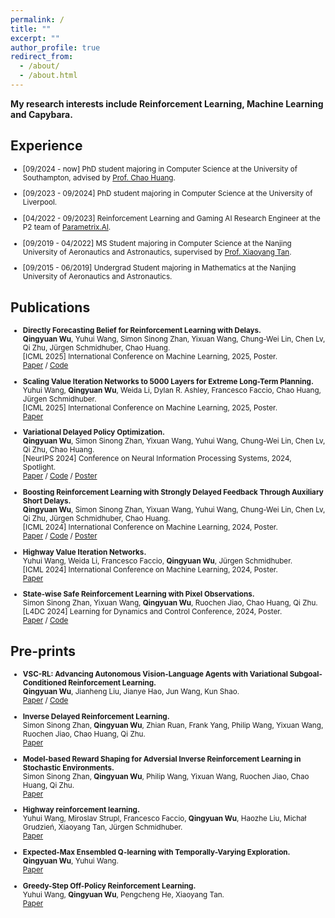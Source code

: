 ```yaml
---
permalink: /
title: ""
excerpt: ""
author_profile: true
redirect_from: 
  - /about/
  - /about.html
---
```


<!-- ## [[Resume](https://github.com/QingyuanWuNothing/Qingyuan-s-Resume/blob/main/resume.pdf)] -->
**My research interests include Reinforcement Learning, Machine Learning and Capybara.**

<!-- I am available for ~~internships~~ or visiting students related to **Reinforcement Learning**, please drop me an email if you are interested. -->

## Experience
<span style="font-size: smaller;">

* [09/2024 - now] PhD student majoring in Computer Science at the University of Southampton, advised by [Prof. Chao Huang](https://scholar.google.com/citations?user=GbY72eIAAAAJ&hl=en). 

* [09/2023 - 09/2024] PhD student majoring in Computer Science at the University of Liverpool. 

* [04/2022 - 09/2023] Reinforcement Learning and Gaming AI Research Engineer at the P2 team of [Parametrix.AI](https://chaocanshu.cn/).

* [09/2019 - 04/2022] MS Student majoring in Computer Science at the Nanjing University of Aeronautics and Astronautics, supervised by [Prof. Xiaoyang Tan](https://scholar.google.com/citations?user=rHMtSOYAAAAJ&hl=en).

* [09/2015 - 06/2019] Undergrad Student majoring in Mathematics at the Nanjing University of Aeronautics and Astronautics.

</span>

<!-- ## Recent News

* [05/2024] Our paper "Boosting Reinforcement Learning with Strongly Delayed Feedback Through Auxiliary Short Delays" has been accepted by International Conference on Machine Learning (ICML 2024). 

* [05/2024] Our paper "Highway Value Iteration Networks" **led by Yuhui** has been accepted by International Conference on Machine Learning (ICML 2024). 

* [03/2024] Our paper "State-Wise Safe Reinforcement Learning with Pixel Observations" **led by Simon** has been accepted by Learning for Dynamics and Control Conference (L4DC 2024). 

* [09/2023] Leaving Parametrix.AI, I start my PhD journey in the UK. -->

<!-- **If you are interested in our works, please also review my brilliant coauthors' works. CHEERS!** -->

<!-- ## Pre-prints
* [Under Review] **Qingyuan Wu**, Simon Sinong Zhan, Yixuan Wang, Yuhui Wang, Chung-Wei Lin, Chen Lv, Qi Zhu, Chao Huang. <u>Variational Delayed Policy Optimization.</u> [[paper](https://arxiv.org/pdf/2405.14226)] -->


## Publications
<span style="font-size: smaller;">

* **Directly Forecasting Belief for Reinforcement Learning with Delays.**
<br/> **Qingyuan Wu**, Yuhui Wang, Simon Sinong Zhan, Yixuan Wang, Chung-Wei Lin, Chen Lv, Qi Zhu, Jürgen Schmidhuber, Chao Huang. 
<br/> [ICML 2025] International Conference on Machine Learning, 2025, Poster.
<br/> [Paper](https://arxiv.org/abs/2505.00546) / [Code](https://github.com/QingyuanWuNothing/DFBT)

* **Scaling Value Iteration Networks to 5000 Layers for Extreme Long-Term Planning.**
<br/> Yuhui Wang, **Qingyuan Wu**, Weida Li, Dylan R. Ashley, Francesco Faccio, Chao Huang, Jürgen Schmidhuber.
<br/> [ICML 2025] International Conference on Machine Learning, 2025, Poster.
<br/> [Paper](https://arxiv.org/abs/2406.08404v1)

* **Variational Delayed Policy Optimization.**
<br/> **Qingyuan Wu**, Simon Sinong Zhan, Yixuan Wang, Yuhui Wang, Chung-Wei Lin, Chen Lv, Qi Zhu, Chao Huang.
<br/> [NeurIPS 2024] Conference on Neural Information Processing Systems, 2024, Spotlight.
<br/> [Paper](https://arxiv.org/abs/2405.14226) / [Code](https://github.com/QingyuanWuNothing/Variational-Delayed-Policy-Optimization) / [Poster](https://drive.google.com/file/d/1S6nV0pAb2pissPmHdm9Icv4BTPLBMNLX/view?usp=sharing)

* **Boosting Reinforcement Learning with Strongly Delayed Feedback Through Auxiliary Short Delays.**
<br/> **Qingyuan Wu**, Simon Sinong Zhan, Yixuan Wang, Yuhui Wang, Chung-Wei Lin, Chen Lv, Qi Zhu, Jürgen Schmidhuber, Chao Huang. 
<br/> [ICML 2024] International Conference on Machine Learning, 2024, Poster.
<br/> [Paper](https://arxiv.org/abs/2402.03141) / [Code](https://github.com/QingyuanWuNothing/AD-RL) / 
[Poster](https://drive.google.com/file/d/1mxBSyF6xri_g815AoVjgmBOvMOqGxmNm/view?usp=sharing)

* **Highway Value Iteration Networks.**
<br/> Yuhui Wang, Weida Li, Francesco Faccio, **Qingyuan Wu**, Jürgen Schmidhuber. 
<br/> [ICML 2024] International Conference on Machine Learning, 2024, Poster.
<br/> [Paper](https://arxiv.org/abs/2406.03485)

* **State-wise Safe Reinforcement Learning with Pixel Observations.**
<br/> Simon Sinong Zhan, Yixuan Wang, **Qingyuan Wu**, Ruochen Jiao, Chao Huang, Qi Zhu.
<br/> [L4DC 2024] Learning for Dynamics and Control Conference, 2024, Poster.
<br/> [Paper](https://arxiv.org/abs/2311.02227) / [Code](https://github.com/SimonZhan-code/Step-Wise_SafeRL_Pixel)

</span>


## Pre-prints

<span style="font-size: smaller;">

* **VSC-RL: Advancing Autonomous Vision-Language Agents with Variational Subgoal-Conditioned Reinforcement Learning.**
<br/> **Qingyuan Wu**, Jianheng Liu, Jianye Hao, Jun Wang, Kun Shao.
<br/> [Paper](https://arxiv.org/abs/2502.07949) / [Code](https://github.com/ai-agents-2030/VSC_RL)

* **Inverse Delayed Reinforcement Learning.**
<br/> Simon Sinong Zhan, **Qingyuan Wu**, Zhian Ruan, Frank Yang, Philip Wang, Yixuan Wang, Ruochen Jiao, Chao Huang, Qi Zhu.
<br/> [Paper](https://arxiv.org/abs/2412.02931)

* **Model-based Reward Shaping for Adversial Inverse Reinforcement Learning in Stochastic Environments.**
<br/> Simon Sinong Zhan, **Qingyuan Wu**, Philip Wang, Yixuan Wang, Ruochen Jiao, Chao Huang, Qi Zhu.
<br/> [Paper](https://arxiv.org/abs/2410.03847)

* **Highway reinforcement learning.**
<br/> Yuhui Wang, Miroslav Strupl, Francesco Faccio, **Qingyuan Wu**, Haozhe Liu, Michał Grudzień, Xiaoyang Tan, Jürgen Schmidhuber.
<br/> [Paper](https://arxiv.org/abs/2405.18289)

* **Expected-Max Ensembled Q-learning with Temporally-Varying Exploration.**
<br/> **Qingyuan Wu**, Yuhui Wang.
<br/> [Paper](https://www.researchgate.net/profile/Qingyuan-Wu-5/publication/355356383_Expected-Max_Ensembled_Q-learning_with_Temporally-Varying_Exploration/links/616b8eb1b90c51266254f3d2/Expected-Max-Ensembled-Q-learning-with-Temporally-Varying-Exploration.pdf)

* **Greedy-Step Off-Policy Reinforcement Learning.**
<br/> Yuhui Wang, **Qingyuan Wu**, Pengcheng He, Xiaoyang Tan. 
<br/> [Paper](https://arxiv.org/abs/2102.11717)

</span>

<!-- 
## Useful Links

* [Reinforcement Learnin: An introduction](http://incompleteideas.net/book/the-book-2nd.html) by Richard S. Sutton and Andrew G. Barto.


* [The Bitter Lesson](http://www.incompleteideas.net/IncIdeas/BitterLesson.html) by Richard S. Sutton. -->
